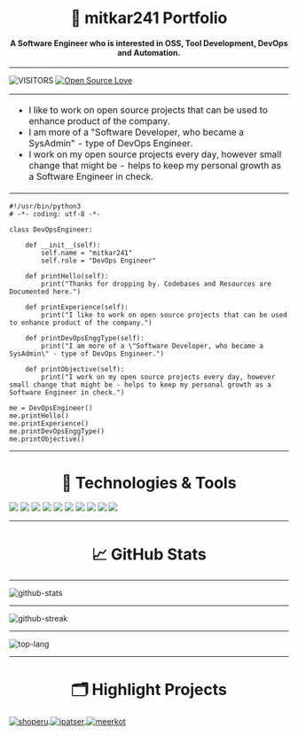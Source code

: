 <h1 align="center">
  👋 mitkar241 Portfolio
</h1>
<h4 align="center">
  A Software Engineer who is interested in OSS, Tool Development, DevOps and Automation.
</h4>

---

![VISITORS](https://komarev.com/ghpvc/?username=mitkar241&label=VISITORS&color=0e75b6&style=flat)
[![Open Source Love](https://badges.frapsoft.com/os/v1/open-source.svg?v=102)](https://github.com/ellerbrock/open-source-badge/)

<table>
  <tr>
    <td>
      <ul>
        <li>I like to work on open source projects that can be used to enhance product of the company.</li>
        <li>I am more of a "Software Developer, who became a SysAdmin" - type of DevOps Engineer.</li>
        <li>I work on my open source projects every day, however small change that might be - helps to keep my personal growth as a Software Engineer in check.</li>
      </ul>
    </td>
  </tr>
</table>

```python3
#!/usr/bin/python3
# -*- coding: utf-8 -*-

class DevOpsEngineer:

    def __init__(self):
        self.name = "mitkar241"
        self.role = "DevOps Engineer"

    def printHello(self):
        print("Thanks for dropping by. Codebases and Resources are Documented here.")

    def printExperience(self):
        print("I like to work on open source projects that can be used to enhance product of the company.")

    def printDevOpsEnggType(self):
        print("I am more of a \"Software Developer, who became a SysAdmin\" - type of DevOps Engineer.")

    def printObjective(self):
        print("I work on my open source projects every day, however small change that might be - helps to keep my personal growth as a Software Engineer in check.")

me = DevOpsEngineer()
me.printHello()
me.printExperience()
me.printDevOpsEnggType()
me.printObjective()
```

---

<h1 align="center">
  🔧 Technologies & Tools
</h1>

![](https://img.shields.io/badge/OS-Linux-informational?style=flat&logo=linux&logoColor=white&color=6aa6f8)
![](https://img.shields.io/badge/Editor-VS_Code-informational?style=flat&logo=visual-studio-code&logoColor=white&color=6aa6f8)
![](https://img.shields.io/badge/Code-Python-informational?style=flat&logo=python&logoColor=white&color=6aa6f8)
![](https://img.shields.io/badge/Code-JavaScript-informational?style=flat&logo=javascript&logoColor=white&color=6aa6f8)
![](https://img.shields.io/badge/Code-Golang-informational?style=flat&logo=go&logoColor=white&color=6aa6f8)
![](https://img.shields.io/badge/Code-React-informational?style=flat&logo=react&logoColor=white&color=6aa6f8)
![](https://img.shields.io/badge/Shell-Bash-informational?style=flat&logo=gnu-bash&logoColor=white&color=6aa6f8)
![](https://img.shields.io/badge/Tools-PostgreSQL-informational?style=flat&logo=postgresql&logoColor=white&color=6aa6f8)
![](https://img.shields.io/badge/Tools-Docker-informational?style=flat&logo=docker&logoColor=white&color=6aa6f8)
![](https://img.shields.io/badge/Tools-Kubernetes-informational?style=flat&logo=kubernetes&logoColor=white&color=6aa6f8)

---

<h1 align="center">
  &#x1f4c8; GitHub Stats
</h1>

---

![github-stats](https://github-readme-stats.vercel.app/api?username=mitkar241&show_icons=true&locale=en)

---

![github-streak](https://github-readme-streak-stats.herokuapp.com/?user=mitkar241)

---

![top-lang](https://github-readme-stats.vercel.app/api/top-langs?username=mitkar241&show_icons=true&locale=en&layout=compact)

---

<h1 align="center">
  🗂️ Highlight Projects
</h1>

<a href="https://github.com/mitkar241/shoperu">
  <img align="center" src="https://github-readme-stats.vercel.app/api/pin/?username=mitkar241&repo=shoperu&show_icons=true&line_height=27&title_color=6aa6f8&text_color=8a919a&icon_color=6aa6f8&bg_color=22272e" alt="shoperu" />
</a>

<a href="https://github.com/mitkar241/ipatser">
  <img align="center" src="https://github-readme-stats.vercel.app/api/pin/?username=mitkar241&repo=ipatser&show_icons=true&line_height=27&title_color=6aa6f8&text_color=8a919a&icon_color=6aa6f8&bg_color=22272e" alt="ipatser" />
</a>

<a href="https://github.com/mitkar241/meerkot">
  <img align="center" src="https://github-readme-stats.vercel.app/api/pin/?username=mitkar241&repo=meerkot&show_icons=true&line_height=27&title_color=6aa6f8&text_color=8a919a&icon_color=6aa6f8&bg_color=22272e" alt="meerkot" />
</a>
